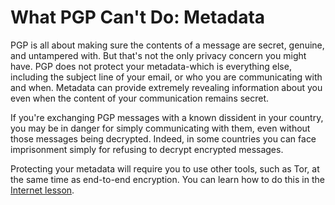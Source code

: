 [Title]: # (What PGP Can't Do: Metadata)
[Difficulty]: # (Advanced)
[Order]: # (3)

# What PGP Can't Do: Metadata

PGP is all about making sure the contents of a message are secret, genuine, and untampered with. But that's not the only privacy concern you might have. PGP does not protect your metadata-which is everything else, including the subject line of your email, or who you are communicating with and when. Metadata can provide extremely revealing information about you even when the content of your communication remains secret.

If you're exchanging PGP messages with a known dissident in your country, you may be in danger for simply communicating with them, even without those messages being decrypted. Indeed, in some countries you can face imprisonment simply for refusing to decrypt encrypted messages.

Protecting your metadata will require you to use other tools, such as Tor, at the same time as end-to-end encryption. You can learn how to do this in the [Internet lesson](umbrella://lesson/the-internet). 